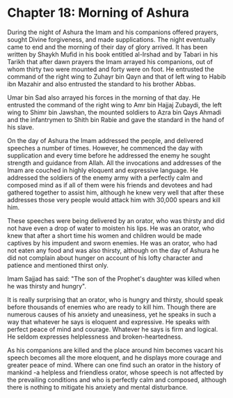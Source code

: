 Chapter 18: Morning of Ashura
=============================

During the night of Ashura the Imam and his companions offered prayers,
sought Divine forgiveness, and made supplications. The night eventually
came to end and the morning of their day of glory arrived. It has been
written by Shaykh Mufid in his book entitled al-Irshad and by Tabari in
his Tarikh that after dawn prayers the Imam arrayed his companions, out
of whom thirty two were mounted and forty were on foot. He entrusted the
command of the right wing to Zuhayr bin Qayn and that of left wing to
Habib ibn Mazahir and also entrusted the standard to his brother Abbas.

Umar bin Sad also arrayed his forces in the morning of that day. He
entrusted the command of the right wing to Amr bin Hajjaj Zubaydi, the
left wing to Shimr bin Jawshan, the mounted soldiers to Azra bin Qays
Ahmadi and the infantrymen to Shith bin Rabie and gave the standard in
the hand of his slave.

On the day of Ashura the Imam addressed the people, and delivered
speeches a number of times. However, he commenced the day with
supplication and every time before he addressed the enemy he sought
strength and guidance from Allah. All the invocations and addresses of
the Imam are couched in highly eloquent and expressive language. He
addressed the soldiers of the enemy army with a perfectly calm and
composed mind as if all of them were his friends and devotees and had
gathered together to assist him, although he knew very well that after
these addresses those very people would attack him with 30,000 spears
and kill him.

These speeches were being delivered by an orator, who was thirsty and
did not have even a drop of water to moisten his lips. He was an orator,
who knew that after a short time his women and children would be made
captives by his impudent and sworn enemies. He was an orator, who had
not eaten any food and was also thirsty, although on the day of Ashura
he did not complain about hunger on account of his lofty character and
patience and mentioned thirst only.

Imam Sajjad has said: "The son of the Prophet's daughter was killed when
he was thirsty and hungry".

It is really surprising that an orator, who is hungry and thirsty,
should speak before thousands of enemies who are ready to kill him.
Though there are numerous causes of his anxiety and uneasiness, yet he
speaks in such a way that whatever he says is eloquent and expressive.
He speaks with perfect peace of mind and courage. Whatever he says is
firm and logical. He seldom expresses helplessness and
broken-heartedness.

As his companions are killed and the place around him becomes vacant his
speech becomes all the more eloquent, and he displays more courage and
greater peace of mind. Where can one find such an orator in the history
of mankind -a helpless and friendless orator, whose speech is not
affected by the prevailing conditions and who is perfectly calm and
composed, although there is nothing to mitigate his anxiety and mental
disturbance.


